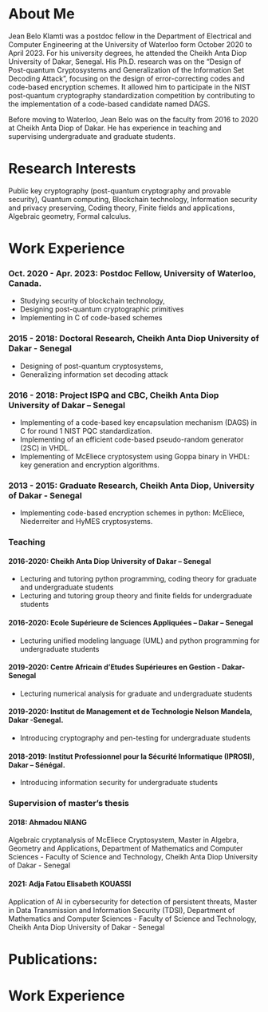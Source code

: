 # About Me 

Jean Belo Klamti was a postdoc fellow in the Department of Electrical and Computer Engineering at the University of Waterloo form October 2020 to April 2023. For his university degrees, he attended the Cheikh Anta Diop University of Dakar, Senegal. His Ph.D. research was on the “Design of Post-quantum Cryptosystems and Generalization of the Information Set Decoding Attack”, focusing on the design of error-correcting codes and code-based encryption schemes. It allowed him to participate in the NIST post-quantum cryptography standardization competition by contributing to the implementation of a code-based candidate named DAGS. 

Before moving to Waterloo, Jean Belo was on the faculty from 2016 to 2020 at Cheikh Anta Diop of Dakar. He has experience in teaching and supervising undergraduate and graduate students.

# Research Interests

Public key cryptography (post-quantum cryptography and provable security), Quantum computing, Blockchain technology, Information security and privacy preserving, Coding theory, Finite fields and applications, Algebraic geometry, Formal calculus.

# Work Experience

### Oct. 2020 - Apr. 2023: Postdoc Fellow, University of Waterloo, Canada.
-	Studying security of blockchain technology, 
-	Designing post-quantum cryptographic primitives 
-	Implementing in C of code-based schemes
### 2015 - 2018: Doctoral Research, Cheikh Anta Diop University of Dakar - Senegal
- Designing of post-quantum cryptosystems, 
- Generalizing information set decoding attack 
### 2016 - 2018: Project ISPQ and CBC, Cheikh Anta Diop University of Dakar – Senegal
-	Implementing of a code-based key encapsulation mechanism (DAGS) in C for round 1 NIST PQC standardization.
-	Implementing of an efficient code-based pseudo-random generator (2SC) in VHDL.
-	Implementing of McEliece cryptosystem using Goppa binary in VHDL: key generation and encryption algorithms.
### 2013 - 2015: Graduate Research, Cheikh Anta Diop, University of Dakar - Senegal
-	Implementing code-based encryption schemes in python: McEliece, Niederreiter and HyMES cryptosystems.
### Teaching
#### 2016-2020: Cheikh Anta Diop University of Dakar – Senegal
- Lecturing and tutoring python programming, coding theory for graduate and undergraduate students
- Lecturing and tutoring group theory and finite fields for undergraduate students
#### 2016-2020: Ecole Supérieure de Sciences Appliquées – Dakar – Senegal
- Lecturing unified modeling language (UML) and python programming for undergraduate students 
#### 2019-2020: Centre Africain d’Etudes Supérieures en Gestion - Dakar-Senegal
- Lecturing numerical analysis for graduate and undergraduate students
#### 2019-2020: Institut de Management et de Technologie Nelson Mandela, Dakar -Senegal.
- Introducing cryptography and pen-testing for undergraduate students
#### 2018-2019: Institut Professionnel pour la Sécurité Informatique (IPROSI), Dakar – Sénégal.
- Introducing information security for undergraduate students
### Supervision of master’s thesis
#### 2018: Ahmadou NIANG 

Algebraic cryptanalysis of McEliece Cryptosystem, Master in Algebra, Geometry and Applications, Department of Mathematics and Computer Sciences - Faculty of Science and Technology, Cheikh Anta Diop University of Dakar - Senegal

#### 2021: Adja Fatou Elisabeth KOUASSI 

Application of AI in cybersecurity for detection of persistent threats, Master in Data Transmission and Information Security (TDSI), Department of Mathematics and Computer Sciences - Faculty of Science and Technology, Cheikh Anta Diop University of Dakar - Senegal 

# Publications:



# Work Experience
